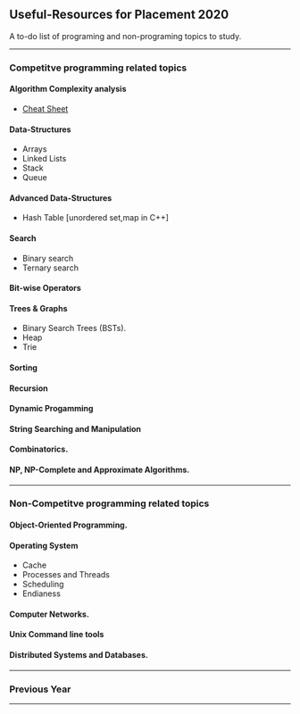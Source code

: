 ## Useful-Resources for Placement 2020
A to-do list of programing and non-programing topics to study.

---

### Competitve programming related topics

#### Algorithm Complexity analysis
- [Cheat Sheet](https://www.bigocheatsheet.com/)

#### Data-Structures
- Arrays
- Linked Lists
- Stack
- Queue

#### Advanced Data-Structures
- Hash Table [unordered set,map in C++]

#### Search
- Binary search
- Ternary search

#### Bit-wise Operators

#### Trees & Graphs
- Binary Search Trees (BSTs).
- Heap
- Trie

#### Sorting

#### Recursion

#### Dynamic Progamming

#### String Searching and Manipulation

#### Combinatorics.

#### NP, NP-Complete and Approximate Algorithms.

---

### Non-Competitve programming related topics

#### Object-Oriented Programming.

#### Operating System
- Cache
- Processes and Threads
- Scheduling
- Endianess

#### Computer Networks.

#### Unix Command line tools

#### Distributed Systems and Databases.

---

### Previous Year

---
